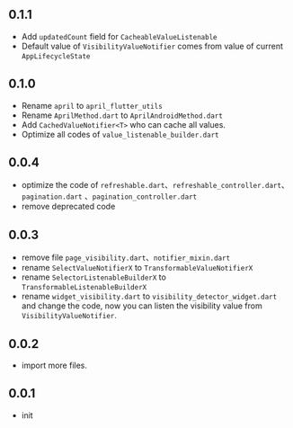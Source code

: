 ## 0.1.1

* Add `updatedCount` field for `CacheableValueListenable`
* Default value of `VisibilityValueNotifier` comes from value of current `AppLifecycleState`

## 0.1.0

* Rename `april` to `april_flutter_utils`
* Rename `AprilMethod.dart` to `AprilAndroidMethod.dart`
* Add `CachedValueNotifier<T>` who can cache all values.
* Optimize all codes of `value_listenable_builder.dart`

## 0.0.4

* optimize the code of `refreshable.dart`、`refreshable_controller.dart`、`pagination.dart`
  、`pagination_controller.dart`
* remove deprecated code

## 0.0.3

* remove file `page_visibility.dart`、`notifier_mixin.dart`
* rename `SelectValueNotifierX` to `TransformableValueNotifierX`
* rename `SelectorListenableBuilderX` to `TransformableListenableBuilderX`
* rename `widget_visibility.dart` to `visibility_detector_widget.dart` and change the code, now you
  can listen the visibility value from `VisibilityValueNotifier`.

## 0.0.2

* import more files.

## 0.0.1

* init
